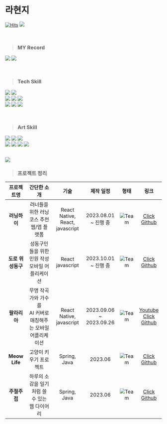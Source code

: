 # 라현지 
[![Hits](https://hits.seeyoufarm.com/api/count/incr/badge.svg?url=https%3A%2F%2Fgithub.com%2Fraxchaz%2Fhit-counter&count_bg=%23F8B64A&title_bg=%23FF8989&icon=&icon_color=%23000000&title=&edge_flat=true)](https://hits.seeyoufarm.com)
<a href="https://www.linkedin.com/in/raxchaz/" target="_blank"><img src="https://img.shields.io/badge/라현지-0A66C2?style=flat-square&logo=Linkedin&logoColor=white"/></a>

<br>


> ### MY Record
>
<a href="https://github.com/raxchaz"><img src="https://img.shields.io/badge/github-181717?style=flat&logo=github&logoColor=white"/></a>
<a href="https://velog.io/@raxchaz"><img src="https://img.shields.io/badge/velog-598D5B?style=flat&logo=velog&logoColor=white"/></a>

<br>

> ### Tech Skill
<p>

<img src="https://img.shields.io/badge/Sass-CC6699?style=flat&logo=Sass&logoColor=white"/>
<img src="https://img.shields.io/badge/styledcomponents-DB7093?style=flat&logo=styledcomponents&logoColor=white"/>

<br>

<img src="https://img.shields.io/badge/React-6CADC1?style=flat&logo=React&logoColor=white"/>
<img src="https://img.shields.io/badge/ReactNative-558695?style=flat&logo=React&logoColor=white"/>
<img src="https://img.shields.io/badge/JavaScript-FFC530?style=flat&logo=JavaScript&logoColor=white"/>

<br>

<img src="https://img.shields.io/badge/html5-E87624?style=flat&logo=html5&logoColor=white"> 
<img src="https://img.shields.io/badge/css-34535D?style=flat&logo=css3&logoColor=white"> 
<img src="https://img.shields.io/badge/Redux-865C9A?style=flat&logo=Redux&logoColor=white"/>

</p>

<br>


> ### Art Skill

<p>
<img src="https://img.shields.io/badge/Blender-F5792A?style=flat&logo=Blender&logoColor=white"/>
<img src="https://img.shields.io/badge/Maya-37A5CC?style=flat&logo=Maya&logoColor=white"/>
<img src="https://img.shields.io/badge/AfterEffect-9999FF?style=flat&logo=Aftereffect&logoColor=white"/>

<br>

<img src="https://img.shields.io/badge/Figma-F24E1E?style=flat&logo=Figma&logoColor=white"/>
<img src="https://img.shields.io/badge/AdobeXD-DC7AA3?style=flat&logo=AdobeXD&logoColor=white"/>
<img src="https://img.shields.io/badge/Premere-Pro-CC0000?style=flat&logo=Premere-Pro&logoColor=white"/>
<img src="https://img.shields.io/badge/Adobeillustrator-471E00?style=flat&logo=Adobeillustrator&logoColor=white"/>

</p>
<br>

<img src="https://github-readme-stats.vercel.app/api/top-langs/?username=raxchaz&layout=compact">



<br>

> ### 프로젝트 정리
|프로젝트명|간단한 소개|기술|제작 일정|형태|링크|
|:---:|:---:|:---:|:---:|:---:|:---:|
|**러닝하이**|러너들을 위한 러닝 코스 추천 웹/앱 플랫폼| React Native, React, <br> javascript |2023.08.01  <br> ~ 진행 중|![Team](https://img.shields.io/badge/Team-DB7093)|[Click Github](https://github.com/cca-ffodregamdi)|
|**도로 위 <Br> 성동구**|성동구민들을 위한 <br> 민원 작성 모바일 어플리케이션| React <br> javascript |2023.10.01 <br> ~ 진행 중|![Team](https://img.shields.io/badge/Team-DB7093)|[Click Github](https://github.com/fixplzz)|
  |**랄라리아**| 무명 작곡가와 가수를 <br> AI 커버로 매칭해주는 모바일 어플리케이션| React Native, <br> javascript |2023.09.06 <br> ~ 2023.09.26|![Team](https://img.shields.io/badge/Team-DB7093)|[Youtube](https://youtu.be/QluGKnN534Y?si=RXNAt3PruZ9CyMqP) <br> [Click Github](https://github.com/isthisteamisthis)|
 |**Meow Life**|고양이 키우기 프로젝트| Spring, Java |2023.06 |![Team](https://img.shields.io/badge/Team-DB7093)|[Click Github](https://github.com/mtvs-server2/spring-meow-life-game)|
|**주절주접**|하루의 소감을 일기처럼 쓸 수 있는 웹 다이어리| Spring, Java|2023.06 |![Team](https://img.shields.io/badge/Team-DB7093)|[Click Github](https://github.com/mtvs-server2/spring-web-diary)

</p>
</p>


